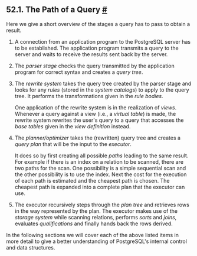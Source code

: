 ## 52.1. The Path of a Query [#](#QUERY-PATH)

Here we give a short overview of the stages a query has to pass to obtain a result.

1. A connection from an application program to the PostgreSQL server has to be established. The application program transmits a query to the server and waits to receive the results sent back by the server.

2. The *parser stage* checks the query transmitted by the application program for correct syntax and creates a *query tree*.

3. The *rewrite system* takes the query tree created by the parser stage and looks for any *rules* (stored in the *system catalogs*) to apply to the query tree. It performs the transformations given in the *rule bodies*.

    One application of the rewrite system is in the realization of *views*. Whenever a query against a view (i.e., a *virtual table*) is made, the rewrite system rewrites the user's query to a query that accesses the *base tables* given in the *view definition* instead.

4. The *planner/optimizer* takes the (rewritten) query tree and creates a *query plan* that will be the input to the *executor*.

    It does so by first creating all possible *paths* leading to the same result. For example if there is an index on a relation to be scanned, there are two paths for the scan. One possibility is a simple sequential scan and the other possibility is to use the index. Next the cost for the execution of each path is estimated and the cheapest path is chosen. The cheapest path is expanded into a complete plan that the executor can use.

5. The executor recursively steps through the *plan tree* and retrieves rows in the way represented by the plan. The executor makes use of the *storage system* while scanning relations, performs *sorts* and *joins*, evaluates *qualifications* and finally hands back the rows derived.

In the following sections we will cover each of the above listed items in more detail to give a better understanding of PostgreSQL's internal control and data structures.